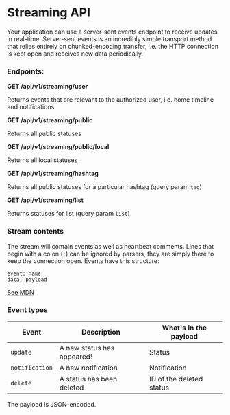 Streaming API
=============

Your application can use a server-sent events endpoint to receive updates in real-time. Server-sent events is an incredibly simple transport method that relies entirely on chunked-encoding transfer, i.e. the HTTP connection is kept open and receives new data periodically.

### Endpoints:

**GET /api/v1/streaming/user**

Returns events that are relevant to the authorized user, i.e. home timeline and notifications

**GET /api/v1/streaming/public**

Returns all public statuses

**GET /api/v1/streaming/public/local**

Returns all local statuses

**GET /api/v1/streaming/hashtag**

Returns all public statuses for a particular hashtag (query param `tag`)

**GET /api/v1/streaming/list**

Returns statuses for list (query param `list`)

### Stream contents

The stream will contain events as well as heartbeat comments. Lines that begin with a colon (`:`) can be ignored by parsers, they are simply there to keep the connection open. Events have this structure:

```
event: name
data: payload

```

[See MDN](https://developer.mozilla.org/en-US/docs/Web/API/Server-sent_events/Using_server-sent_events#Event_stream_format)

### Event types

|Event|Description|What's in the payload|
|-----|-----------|---------------------|
|`update`|A new status has appeared!|Status|
|`notification`|A new notification|Notification|
|`delete`|A status has been deleted|ID of the deleted status|

The payload is JSON-encoded.
